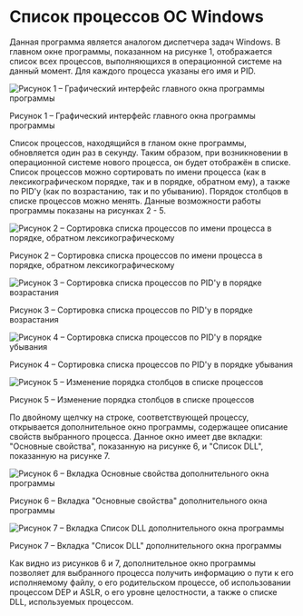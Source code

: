 # Список процессов ОС Windows
Данная программа является аналогом диспетчера задач Windows. В главном окне программы, показанном на рисунке 1, отображается список всех процессов, выполняющихся в операционной системе на данный момент. Для каждого процесса указаны его имя и PID. 

![](https://github.com/AlekseiSmetanin/Processes-list/blob/master/Screenshots/Github%20project%203%20pic%201.png "Рисунок 1 – Графический интерфейс главного окна программы программы")

Рисунок 1 – Графический интерфейс главного окна программы программы 

Список процессов, находящийся в гланом окне программы, обновляется один раз в секунду. Таким образом, при возникновении в операционной системе нового процесса, он будет отображён в списке. Список процессов можно сортировать по имени процесса (как в лексикографическом порядке, так и в порядке, обратном ему), а также по PID'у (как по возрастанию, так и по убыванию). Порядок столбцов в списке процессов можно менять. Данные возможности работы программы показаны на рисунках 2 - 5.

![](https://github.com/AlekseiSmetanin/Processes-list/blob/master/Screenshots/Github%20project%203%20pic%202.png "Рисунок 2 – Сортировка списка процессов по имени процесса в порядке, обратном лексикографическому")

Рисунок 2 – Сортировка списка процессов по имени процесса в порядке, обратном  лексикографическому

![](https://github.com/AlekseiSmetanin/Processes-list/blob/master/Screenshots/Github%20project%203%20pic%203.png "Рисунок 3 – Сортировка списка процессов по PID'у в порядке возрастания")

Рисунок 3 – Сортировка списка процессов по PID'у в порядке  возрастания

![](https://github.com/AlekseiSmetanin/Processes-list/blob/master/Screenshots/Github%20project%203%20pic%204.png "Рисунок 4 – Сортировка списка  процессов по PID'у в порядке убывания")

Рисунок 4 – Сортировка списка процессов по PID'у в порядке убывания

![](https://github.com/AlekseiSmetanin/Processes-list/blob/master/Screenshots/Github%20project%203%20pic%207.png "Рисунок 5 – Изменение порядка столбцов в списке процессов")

Рисунок 5 – Изменение порядка столбцов в списке процессов

По двойному щелчку на строке, соответствующей процессу, открывается дополнительное окно программы, содержащее описание свойств выбранного процесса. Данное окно имеет две вкладки: "Основные свойства", показанную на рисунке 6, и "Список DLL", показанную на рисунке 7.

![](https://github.com/AlekseiSmetanin/Processes-list/blob/master/Screenshots/Github%20project%203%20pic%205.png "Рисунок 6 – Вкладка Основные свойства дополнительного окна программы")

Рисунок 6 – Вкладка "Основные свойства" дополнительного окна программы

![](https://github.com/AlekseiSmetanin/Processes-list/blob/master/Screenshots/Github%20project%203%20pic%206.png "Рисунок 7 – Вкладка Список DLL дополнительного окна программы")

Рисунок 7 – Вкладка "Список DLL" дополнительного окна программы

Как видно из рисунков 6 и 7, дополнительное окно программы позволяет для выбранного процесса получить информацию о пути к его исполняемому файлу, о его родительском процессе, об использовании процессом DEP и ASLR, о его уровне целостности, а также о списке DLL, используемых процессом.

